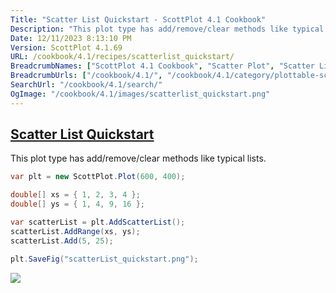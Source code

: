 ```yaml
---
Title: "Scatter List Quickstart - ScottPlot 4.1 Cookbook"
Description: "This plot type has add/remove/clear methods like typical lists."
Date: 12/11/2023 8:13:10 PM
Version: ScottPlot 4.1.69
URL: /cookbook/4.1/recipes/scatterlist_quickstart/
BreadcrumbNames: ["ScottPlot 4.1 Cookbook", "Scatter Plot", "Scatter List Quickstart"]
BreadcrumbUrls: ["/cookbook/4.1/", "/cookbook/4.1/category/plottable-scatter-plot", "/cookbook/4.1/recipes/scatterlist_quickstart/"]
SearchUrl: "/cookbook/4.1/search/"
OgImage: "/cookbook/4.1/images/scatterlist_quickstart.png"
---
```


<h2><a id='scatter-list-quickstart' href='/cookbook/4.1/recipes/scatterlist_quickstart/'>Scatter List Quickstart</a></h2>

This plot type has add/remove/clear methods like typical lists.

```cs
var plt = new ScottPlot.Plot(600, 400);

double[] xs = { 1, 2, 3, 4 };
double[] ys = { 1, 4, 9, 16 };

var scatterList = plt.AddScatterList();
scatterList.AddRange(xs, ys);
scatterList.Add(5, 25);

plt.SaveFig("scatterList_quickstart.png");
```

<img src='../../images/scatterlist_quickstart.png' class='d-block mx-auto my-5' />


